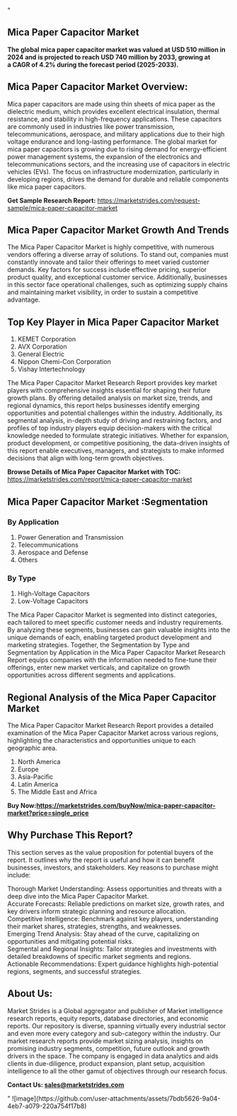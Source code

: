 "<h2>Mica Paper Capacitor Market</h2>
<p><strong>The global mica paper capacitor market was valued at USD 510 million in 2024 and is projected to reach USD 740 million by 2033, growing at a CAGR of 4.2% during the forecast period (2025-2033).</strong></p>
<h2>Mica Paper Capacitor Market Overview:</h2>
<p>Mica paper capacitors are made using thin sheets of mica paper as the dielectric medium, which provides excellent electrical insulation, thermal resistance, and stability in high-frequency applications. These capacitors are commonly used in industries like power transmission, telecommunications, aerospace, and military applications due to their high voltage endurance and long-lasting performance. The global market for mica paper capacitors is growing due to rising demand for energy-efficient power management systems, the expansion of the electronics and telecommunications sectors, and the increasing use of capacitors in electric vehicles (EVs). The focus on infrastructure modernization, particularly in developing regions, drives the demand for durable and reliable components like mica paper capacitors.</p>
<p><strong>Get Sample Research Report:</strong> <a href=https://marketstrides.com/request-sample/mica-paper-capacitor-market>https://marketstrides.com/request-sample/mica-paper-capacitor-market</a></p>
<h2>Mica Paper Capacitor Market Growth And Trends</h2>
<p>The Mica Paper Capacitor Market is highly competitive, with numerous vendors offering a diverse array of solutions. To stand out, companies must constantly innovate and tailor their offerings to meet varied customer demands. Key factors for success include effective pricing, superior product quality, and exceptional customer service. Additionally, businesses in this sector face operational challenges, such as optimizing supply chains and maintaining market visibility, in order to sustain a competitive advantage.</p>
<h2>Top Key Player in Mica Paper Capacitor Market</h2>
<p><ol>
<li>KEMET Corporation</li>
<li>AVX Corporation</li>
<li>General Electric</li>
<li>Nippon Chemi-Con Corporation</li>
<li>Vishay Intertechnology</li>
</ol></p>
<p>The Mica Paper Capacitor Market Research Report provides key market players with comprehensive insights essential for shaping their future growth plans. By offering detailed analysis on market size, trends, and regional dynamics, this report helps businesses identify emerging opportunities and potential challenges within the industry. Additionally, its segmental analysis, in-depth study of driving and restraining factors, and profiles of top industry players equip decision-makers with the critical knowledge needed to formulate strategic initiatives. Whether for expansion, product development, or competitive positioning, the data-driven insights of this report enable executives, managers, and strategists to make informed decisions that align with long-term growth objectives.</p>
<p><strong>Browse Details of Mica Paper Capacitor Market with TOC:</strong> <a href=https://marketstrides.com/report/mica-paper-capacitor-market>https://marketstrides.com/report/mica-paper-capacitor-market</a></p>
<h2>Mica Paper Capacitor Market :Segmentation</h2>
<p><h3>By Application</h3>
<ol>
<li>Power Generation and Transmission</li>
<li>Telecommunications</li>
<li>Aerospace and Defense</li>
<li>Others</li>
</ol>
<h3>By Type</h3>
<ol>
<li>High-Voltage Capacitors</li>
<li>Low-Voltage Capacitors</li>
</ol></p>
<p>The Mica Paper Capacitor Market is segmented into distinct categories, each tailored to meet specific customer needs and industry requirements. By analyzing these segments, businesses can gain valuable insights into the unique demands of each, enabling targeted product development and marketing strategies. Together, the Segmentation by Type and Segmentation by Application in the Mica Paper Capacitor Market Research Report equips companies with the information needed to fine-tune their offerings, enter new market verticals, and capitalize on growth opportunities across different segments and applications.</p>
<h2>Regional Analysis of the Mica Paper Capacitor Market</h2>
<p>The Mica Paper Capacitor Market Research Report provides a detailed examination of the Mica Paper Capacitor Market across various regions, highlighting the characteristics and opportunities unique to each geographic area.</p>
<p><ol>
<li>North America</li>
<li>Europe</li>
<li>Asia-Pacific</li>
<li>Latin America</li>
<li>The Middle East and Africa</li>
</ol></p>
<p><strong>Buy Now:<a href=https://marketstrides.com/buyNow/mica-paper-capacitor-market?price=single_price>https://marketstrides.com/buyNow/mica-paper-capacitor-market?price=single_price</a></strong></p>
<h2>Why Purchase This Report?</h2>
<p>This section serves as the value proposition for potential buyers of the report. It outlines why the report is useful and how it can benefit businesses, investors, and stakeholders. Key reasons to purchase might include:</p>
<p>Thorough Market Understanding: Assess opportunities and threats with a deep dive into the Mica Paper Capacitor Market.<br />Accurate Forecasts: Reliable predictions on market size, growth rates, and key drivers inform strategic planning and resource allocation.<br />Competitive Intelligence: Benchmark against key players, understanding their market shares, strategies, strengths, and weaknesses.<br />Emerging Trend Analysis: Stay ahead of the curve, capitalizing on opportunities and mitigating potential risks.<br />Segmental and Regional Insights: Tailor strategies and investments with detailed breakdowns of specific market segments and regions.<br />Actionable Recommendations: Expert guidance highlights high-potential regions, segments, and successful strategies.</p>
<h2>About Us:</h2>
<p>Market Strides is a Global aggregator and publisher of Market intelligence research reports, equity reports, database directories, and economic reports. Our repository is diverse, spanning virtually every industrial sector and even more every category and sub-category within the industry. Our market research reports provide market sizing analysis, insights on promising industry segments, competition, future outlook and growth drivers in the space. The company is engaged in data analytics and aids clients in due-diligence, product expansion, plant setup, acquisition intelligence to all the other gamut of objectives through our research focus.</p>
<p><strong>Contact Us: <a href=mailto:sales@marketstrides.com>sales@marketstrides.com</a></strong></p>"
![image](https://github.com/user-attachments/assets/7bdb5626-9a04-4eb7-a079-220a754f17b8)
